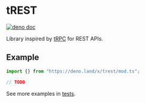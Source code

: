 # tREST

[![deno doc](https://doc.deno.land/badge.svg)](https://deno.land/x/trest/mod.ts)

Library inspired by [tRPC](https://trpc.io/) for REST APIs.

## Example

```ts
import {} from "https://deno.land/x/trest/mod.ts";

// TODO
```

See more examples in [tests](./mod.test.ts).
